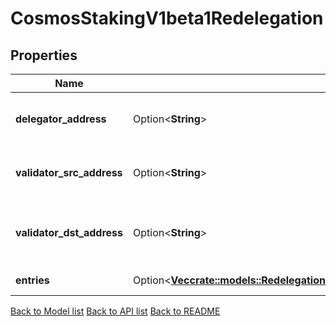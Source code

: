 # CosmosStakingV1beta1Redelegation

## Properties

Name | Type | Description | Notes
------------ | ------------- | ------------- | -------------
**delegator_address** | Option<**String**> | delegator_address is the bech32-encoded address of the delegator. | [optional]
**validator_src_address** | Option<**String**> | validator_src_address is the validator redelegation source operator address. | [optional]
**validator_dst_address** | Option<**String**> | validator_dst_address is the validator redelegation destination operator address. | [optional]
**entries** | Option<[**Vec<crate::models::RedelegationsResponseRedelegationResponsesInnerRedelegationEntriesInner>**](Redelegations_response_redelegation_responses_inner_redelegation_entries_inner.md)> | entries are the redelegation entries. | [optional]

[Back to Model list](../README.md#documentation-for-models) [Back to API list](../README.md#documentation-for-api-endpoints) [Back to README](../README.md)


